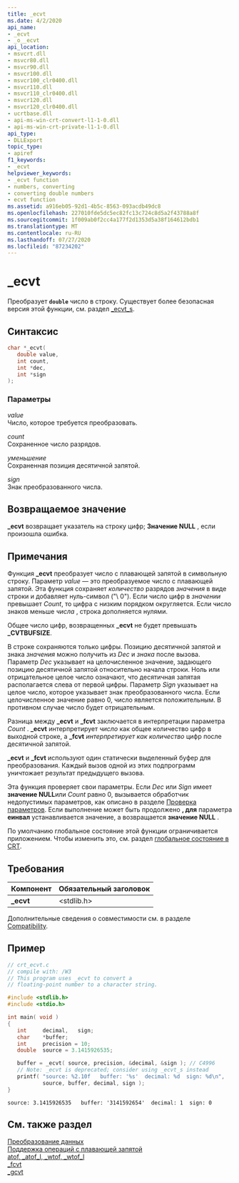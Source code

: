 ```yaml
---
title: _ecvt
ms.date: 4/2/2020
api_name:
- _ecvt
- _o__ecvt
api_location:
- msvcrt.dll
- msvcr80.dll
- msvcr90.dll
- msvcr100.dll
- msvcr100_clr0400.dll
- msvcr110.dll
- msvcr110_clr0400.dll
- msvcr120.dll
- msvcr120_clr0400.dll
- ucrtbase.dll
- api-ms-win-crt-convert-l1-1-0.dll
- api-ms-win-crt-private-l1-1-0.dll
api_type:
- DLLExport
topic_type:
- apiref
f1_keywords:
- _ecvt
helpviewer_keywords:
- _ecvt function
- numbers, converting
- converting double numbers
- ecvt function
ms.assetid: a916eb05-92d1-4b5c-8563-093acdb49dc8
ms.openlocfilehash: 227010fde5dc5ec82fc13c724c8d5a2f43788a8f
ms.sourcegitcommit: 1f009ab0f2cc4a177f2d1353d5a38f164612bdb1
ms.translationtype: MT
ms.contentlocale: ru-RU
ms.lasthandoff: 07/27/2020
ms.locfileid: "87234202"
---
```

# <a name="_ecvt"></a>_ecvt

Преобразует **`double`** число в строку. Существует более безопасная версия этой функции, см. раздел [_ecvt_s](ecvt-s.md).

## <a name="syntax"></a>Синтаксис

```C
char *_ecvt(
   double value,
   int count,
   int *dec,
   int *sign
);
```

### <a name="parameters"></a>Параметры

*value*<br/>
Число, которое требуется преобразовать.

*count*<br/>
Сохраненное число разрядов.

*уменьшение*<br/>
Сохраненная позиция десятичной запятой.

*sign*<br/>
Знак преобразованного числа.

## <a name="return-value"></a>Возвращаемое значение

**_ecvt** возвращает указатель на строку цифр; **Значение NULL** , если произошла ошибка.

## <a name="remarks"></a>Примечания

Функция **_ecvt** преобразует число с плавающей запятой в символьную строку. Параметр *value* — это преобразуемое число с плавающей запятой. Эта функция сохраняет *количество* разрядов *значения* в виде строки и добавляет нуль-символ ("\ 0"). Если число цифр в *значении* превышает *Count*, то цифра с низким порядком округляется. Если число знаков меньше *числа* , строка дополняется нулями.

Общее число цифр, возвращенных **_ecvt** не будет превышать **_CVTBUFSIZE**.

В строке сохраняются только цифры. Позицию десятичной запятой и знака *значения* можно получить из *Dec* и *знака* после вызова. Параметр *Dec* указывает на целочисленное значение, задающего позицию десятичной запятой относительно начала строки. Ноль или отрицательное целое число означают, что десятичная запятая располагается слева от первой цифры. Параметр *Sign* указывает на целое число, которое указывает знак преобразованного числа. Если целочисленное значение равно 0, число является положительным. В противном случае число будет отрицательным.

Разница между **_ecvt** и **_fcvt** заключается в интерпретации параметра *Count* . **_ecvt** интерпретирует *число* как общее количество цифр в выходной строке, а **_fcvt** *интерпретирует как количество* цифр после десятичной запятой.

**_ecvt** и **_fcvt** используют один статически выделенный буфер для преобразования. Каждый вызов одной из этих подпрограмм уничтожает результат предыдущего вызова.

Эта функция проверяет свои параметры. Если *Dec* или *Sign* имеет **значение NULL**или *Count* равно 0, вызывается обработчик недопустимых параметров, как описано в разделе [Проверка параметров](../../c-runtime-library/parameter-validation.md). Если выполнение может быть продолжено **, для** параметра **еинвал** устанавливается значение, а возвращается **значение NULL** .

По умолчанию глобальное состояние этой функции ограничивается приложением. Чтобы изменить это, см. раздел [глобальное состояние в CRT](../global-state.md).

## <a name="requirements"></a>Требования

|Компонент|Обязательный заголовок|
|--------------|---------------------|
|**_ecvt**|\<stdlib.h>|

Дополнительные сведения о совместимости см. в разделе [Compatibility](../../c-runtime-library/compatibility.md).

## <a name="example"></a>Пример

```C
// crt_ecvt.c
// compile with: /W3
// This program uses _ecvt to convert a
// floating-point number to a character string.

#include <stdlib.h>
#include <stdio.h>

int main( void )
{
   int     decimal,   sign;
   char    *buffer;
   int     precision = 10;
   double  source = 3.1415926535;

   buffer = _ecvt( source, precision, &decimal, &sign ); // C4996
   // Note: _ecvt is deprecated; consider using _ecvt_s instead
   printf( "source: %2.10f   buffer: '%s'  decimal: %d  sign: %d\n",
           source, buffer, decimal, sign );
}
```

```Output
source: 3.1415926535   buffer: '3141592654'  decimal: 1  sign: 0
```

## <a name="see-also"></a>См. также раздел

[Преобразование данных](../../c-runtime-library/data-conversion.md)<br/>
[Поддержка операций с плавающей запятой](../../c-runtime-library/floating-point-support.md)<br/>
[atof, _atof_l, _wtof, _wtof_l](atof-atof-l-wtof-wtof-l.md)<br/>
[_fcvt](fcvt.md)<br/>
[_gcvt](gcvt.md)<br/>
